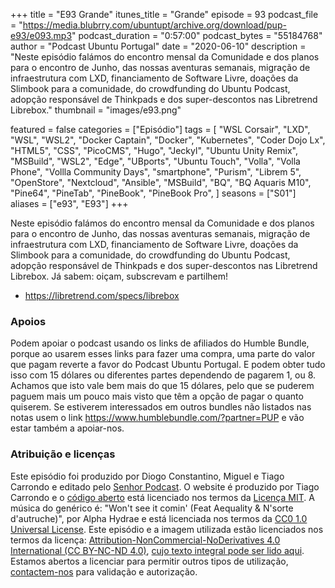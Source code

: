 +++
title = "E93 Grande"
itunes_title = "Grande"
episode = 93
podcast_file = "https://media.blubrry.com/ubuntupt/archive.org/download/pup-e93/e093.mp3"
podcast_duration = "0:57:00"
podcast_bytes = "55184768"
author = "Podcast Ubuntu Portugal"
date = "2020-06-10"
description = "Neste episódio falámos do encontro mensal da Comunidade e dos planos para o encontro de Junho, das nossas aventuras semanais, migração de infraestrutura com LXD, financiamento de Software Livre, doações da Slimbook para a comunidade, do crowdfunding do Ubuntu Podcast, adopção responsável de Thinkpads e dos super-descontos nas Libretrend Librebox."
thumbnail = "images/e93.png"

featured = false
categories = ["Episódio"]
tags = [
  "WSL Corsair",
  "LXD",
  "WSL",
  "WSL2",
  "Docker Captain",
  "Docker",
  "Kubernetes",
  "Coder Dojo Lx",
  "HTML5",
  "CSS",
  "PicoCMS",
  "Hugo",
  "Jeckyl",
  "Ubuntu Unity Remix",
  "MSBuild",
  "WSL2",
  "Edge",
  "UBports",
  "Ubuntu Touch",
  "Volla",
  "Volla Phone",
  "Vollla Community Days",
  "smartphone",
  "Purism",
  "Librem 5",
  "OpenStore",
  "Nextcloud",
  "Ansible",
  "MSBuild",
  "BQ",
  "BQ Aquaris M10",
  "Pine64",
  "PineTab",
  "PineBook",
  "PineBook Pro",
]
seasons = ["S01"]
aliases = ["e93", "E93"]
+++

Neste episódio falámos do encontro mensal da Comunidade e dos planos para o encontro de Junho, das nossas aventuras semanais, migração de infraestrutura com LXD, financiamento de Software Livre, doações da Slimbook para a comunidade, do crowdfunding do Ubuntu Podcast, adopção responsável de Thinkpads e dos super-descontos nas Libretrend Librebox.
Já sabem: oiçam, subscrevam e partilhem!

* https://libretrend.com/specs/librebox


### Apoios
Podem apoiar o podcast usando os links de afiliados do Humble Bundle, porque ao usarem esses links para fazer uma compra, uma parte do valor que pagam reverte a favor do Podcast Ubuntu Portugal.
E podem obter tudo isso com 15 dólares ou diferentes partes dependendo de pagarem 1, ou 8.
Achamos que isto vale bem mais do que 15 dólares, pelo que se puderem paguem mais um pouco mais visto que têm a opção de pagar o quanto quiserem.
Se estiverem interessados em outros bundles não listados nas notas usem o link https://www.humblebundle.com/?partner=PUP e vão estar também a apoiar-nos.

### Atribuição e licenças
Este episódio foi produzido por Diogo Constantino, Miguel e Tiago Carrondo e editado pelo [Senhor Podcast](https://senhorpodcast.pt/).
O website é produzido por Tiago Carrondo e o [código aberto](https://gitlab.com/podcastubuntuportugal/website) está licenciado nos termos da [Licença MIT](https://gitlab.com/podcastubuntuportugal/website/main/LICENSE).
A música do genérico é: "Won't see it comin' (Feat Aequality & N'sorte d'autruche)", por Alpha Hydrae e está licenciada nos termos da [CC0 1.0 Universal License](https://creativecommons.org/publicdomain/zero/1.0/).
Este episódio e a imagem utilizada estão licenciados nos termos da licença: [Attribution-NonCommercial-NoDerivatives 4.0 International (CC BY-NC-ND 4.0)](https://creativecommons.org/licenses/by-nc-nd/4.0/), [cujo texto integral pode ser lido aqui](https://creativecommons.org/licenses/by-nc-nd/4.0/legalcode). Estamos abertos a licenciar para permitir outros tipos de utilização, [contactem-nos](https://podcastubuntuportugal.org/contactos) para validação e autorização.

